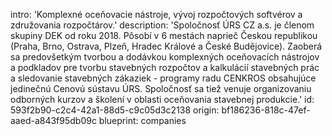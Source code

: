 intro: 'Komplexné oceňovacie nástroje, vývoj rozpočtových softvérov a združovania rozpočtárov.'
description: 'Spoločnosť ÚRS CZ a.s. je členom skupiny DEK od roku 2018. Pôsobí v 6 mestách naprieč Českou republikou (Praha, Brno, Ostrava, Plzeň, Hradec Králové a České Budějovice). Zaoberá sa predovšetkým tvorbou a dodávkou komplexných oceňovacích nástrojov a podkladov pre tvorbu stavebných rozpočtov a kalkulácií stavebných prác a sledovanie stavebných zákaziek - programy radu CENKROS obsahujúce jedinečnú Cenovú sústavu ÚRS. Spoločnosť sa tiež venuje organizovaniu odborných kurzov a školení v oblasti oceňovania stavebnej produkcie.'
id: 593f2b90-c2c4-42a1-88d5-c9c05d3c2138
origin: bf186236-818c-47ef-aaed-a843f95db09c
blueprint: companies
